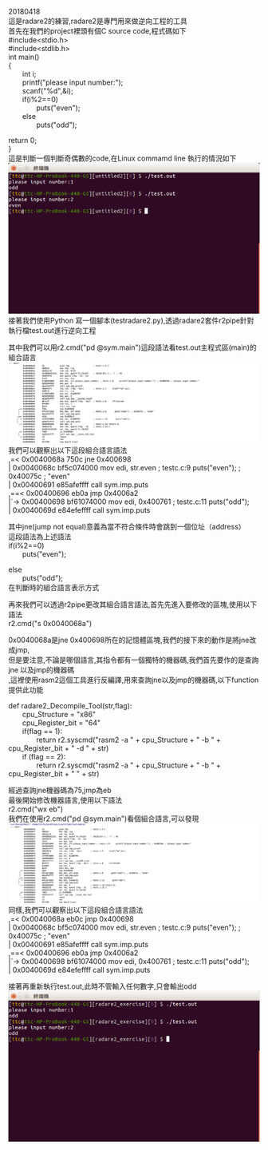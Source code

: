 20180418<br />
這是radare2的練習,radare2是專門用來做逆向工程的工具
<br />首先在我們的project裡頭有個C source code,程式碼如下
<br />
#include<stdio.h><br />
#include<stdlib.h><br />
int main()<br />
{<br />
    &emsp;&emsp;int i;<br />
    &emsp;&emsp;printf("please input number:");<br />
    &emsp;&emsp;scanf("%d",&i);<br />
    &emsp;&emsp;if(i%2==0)<br />
      &emsp;&emsp;&emsp;&emsp;puts("even");<br />
    &emsp;&emsp;else<br />
      &emsp;&emsp;&emsp;&emsp;puts("odd");<br />


return 0;<br />
}<br />
這是判斷一個判斷奇偶數的code,在Linux commamd line 執行的情況如下
<br />
<img src="https://github.com/parkmftsai/Radare2_Exercise/blob/master/image/picture1.png" align=left/>
<br />
接著我們使用Python 寫一個腳本(testradare2.py),透過radare2套件r2pipe針對執行檔test.out進行逆向工程<br />

其中我們可以用r2.cmd("pd @sym.main")這段語法看test.out主程式區(main)的組合語言
<br />
<img src="https://github.com/parkmftsai/Radare2_Exercise/blob/master/image/picture2.png" align=left/>
<br />
我們可以觀察出以下這段組合語言語法
<br />
        ,=< 0x0040068a      750c           jne 0x400698<br />
        |   0x0040068c      bf5c074000     mov edi, str.even           ; testc.c:9       puts("even"); ; 0x40075c ; "even"<br />
        |   0x00400691      e85afeffff     call sym.imp.puts<br />
       ,==< 0x00400696      eb0a           jmp 0x4006a2<br />
       |`-> 0x00400698      bf61074000     mov edi, 0x400761           ; testc.c:11       puts("odd");<br />
       |    0x0040069d      e84efeffff     call sym.imp.puts<br />

其中jne(jump not equal)意義為當不符合條件時會跳到一個位址（address）<br />
這段語法為上述語法<br />
if(i%2==0)  <br />
     &emsp;&emsp;puts("even"); <br />
      
else <br />
     &emsp;&emsp;puts("odd");
      <br />
在判斷時的組合語言表示方式<br />

再來我們可以透過r2pipe更改其組合語言語法,首先先進入要修改的區塊,使用以下語法<br />
r2.cmd("s 0x0040068a")<br />

0x0040068a是jne 0x400698所在的記憶體區塊,我們的接下來的動作是將jne改成jmp,<br />
但是要注意,不論是哪個語言,其指令都有一個獨特的機器碼,我們首先要作的是查詢jne 以及jmp的機器碼<br />
,這裡使用rasm2這個工具進行反編譯,用來查詢jne以及jmp的機器碼,以下function提供此功能<br />

def radare2_Decompile_Tool(str,flag):<br />
    &emsp;&emsp;cpu_Structure = "x86"<br />
    &emsp;&emsp;cpu_Register_bit = "64"<br />
    &emsp;&emsp;if(flag == 1):<br />
        &emsp;&emsp;&emsp;&emsp;return r2.syscmd("rasm2 -a " + cpu_Structure + " -b " + cpu_Register_bit + " -d " + str)<br />
    &emsp;&emsp;if (flag == 2):<br />
        &emsp;&emsp;&emsp;&emsp;return r2.syscmd("rasm2 -a " + cpu_Structure + " -b " + cpu_Register_bit + " " + str)<br />

經過查詢jne機器碼為75,jmp為eb<br />
最後開始修改機器語言,使用以下語法<br />
r2.cmd("wx eb")<br />
我們在使用r2.cmd("pd @sym.main")看個組合語言,可以發現<br />
<img src="https://github.com/parkmftsai/Radare2_Exercise/blob/master/image/picture3.png" align=left/><br />
同樣,我們可以觀察出以下這段組合語言語法<br />
        ,=< 0x0040068a      eb0c           jmp 0x400698<br />
        |   0x0040068c      bf5c074000     mov edi, str.even           ; testc.c:9       puts("even"); ; 0x40075c ; "even"<br />
        |   0x00400691      e85afeffff     call sym.imp.puts<br />
       ,==< 0x00400696      eb0a           jmp 0x4006a2<br />
       |`-> 0x00400698      bf61074000     mov edi, 0x400761           ; testc.c:11       puts("odd");<br />
       |    0x0040069d      e84efeffff     call sym.imp.puts<br />

接著再重新執行test.out,此時不管輸入任何數字,只會輸出odd<br />
<img src="https://github.com/parkmftsai/Radare2_Exercise/blob/master/image/picture4.png" align=left/><br />
